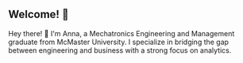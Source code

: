 ## Welcome! 🌟
Hey there! 👋 I'm Anna, a Mechatronics Engineering and Management graduate from McMaster University. I specialize in bridging the gap between engineering and business with a strong focus on analytics.

<!--
### 📚 My Projects
TBD

### 🔧 Tools
Languages: SQL, Python, R, C

Tools: Excel, Tableau, MATLAB

Other Skills: Data Visualization, Machine Learning, Statistical Analysis, Product Management

### 💬 Let's Connect!
[LinkedIn](https://www.linkedin.com/in/annaxyhu/)


**annaxyhu/annaxyhu** is a ✨ _special_ ✨ repository because its `README.md` (this file) appears on your GitHub profile.

Here are some ideas to get you started:

- 🔭 I’m currently working on ...
- 🌱 I’m currently learning ...
- 👯 I’m looking to collaborate on ...
- 🤔 I’m looking for help with ...
- 💬 Ask me about ...
- 📫 How to reach me: ...
- 😄 Pronouns: ...
- ⚡ Fun fact: ...
-->
